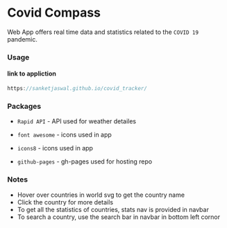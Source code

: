 # Covid Compass

Web App offers real time data and statistics related to the `COVID 19` pandemic.

### Usage
#### link to appliction

```js
https://sanketjaswal.github.io/covid_tracker/
```

### Packages

* `Rapid API` - API used for weather detailes

* `font awesome` - icons used in app

* `icons8` - icons used in app

* `github-pages` - gh-pages used for hosting repo


### Notes

* Hover over countries in world svg to get the country name
* Click the country for more details
* To get all the statistics of countries, stats nav is provided in navbar
* To search a country, use the search bar in navbar in bottom left cornor   
